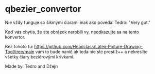 # qbezier_convertor

Nie vždy funguje so šikmými čiarami inak ako povedal Tedro: "Very gut."

Keď vás chytia, že ste obrázok nerobili vy, neodkazujte sa na tento konvertor.

Bez tohoto tu: https://github.com/Headclass/Latex-Picture-Drawing-Tool/tree/main vám to bude nanič ak teda nie ste prestíž++ a nekreslíte všetky čiary beziérovými krivkami.

Made by: Tedro and Džejn
